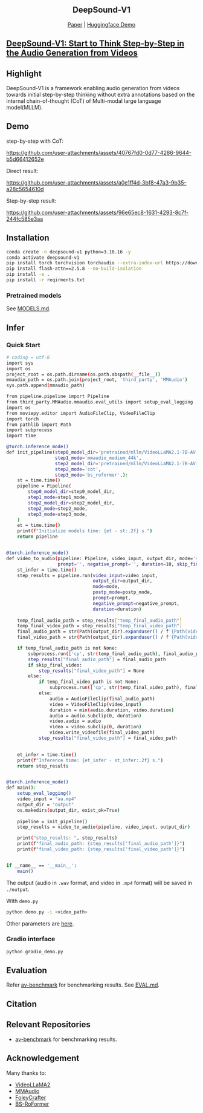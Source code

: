 <!-- # DeepSound-V1
Official code for DeepSound-V1 -->


<div align="center">
<p align="center">
  <h2>DeepSound-V1</h2>
  <a href="https://github.com/lym0302/DeepSound-V1">Paper</a> |  <a href="https://huggingface.co/spaces/lym0302/DeepSound-V1"> Huggingface Demo</a>
</p>
</div>

## [DeepSound-V1: Start to Think Step-by-Step in the Audio Generation from Videos](https://github.com/lym0302/DeepSound-V1)


## Highlight

DeepSound-V1 is a framework enabling audio generation from videos towards initial step-by-step thinking without extra annotations based on the internal chain-of-thought (CoT) of Multi-modal large language model(MLLM).


## Demo
step-by-step with CoT:

https://github.com/user-attachments/assets/40767fd0-0d77-4286-9644-b5d66412652e

Direct result:

https://github.com/user-attachments/assets/a0e1ff4d-3bf8-47a3-9b35-a28c5654610d

Step-by-step result:

https://github.com/user-attachments/assets/96e65ec8-1631-4293-8c7f-244fc585e3aa


## Installation
```bash
conda create -n deepsound-v1 python=3.10.16 -y
conda activate deepsound-v1
pip install torch torchvision torchaudio --extra-index-url https://download.pytorch.org/whl/cu120
pip install flash-attn==2.5.8 --no-build-isolation
pip install -e .
pip install -r reqirments.txt
```

### Pretrained models
See [MODELS.md](docs/MODELS.md).

## Infer

### Quick Start
```bash
# coding = utf-8
import sys
import os
project_root = os.path.dirname(os.path.abspath(__file__))
mmaudio_path = os.path.join(project_root, 'third_party', 'MMAudio')
sys.path.append(mmaudio_path)

from pipeline.pipeline import Pipeline
from third_party.MMAudio.mmaudio.eval_utils import setup_eval_logging
import os
from moviepy.editor import AudioFileClip, VideoFileClip
import torch
from pathlib import Path
import subprocess
import time

@torch.inference_mode()
def init_pipeline(step0_model_dir='pretrained/mllm/VideoLLaMA2.1-7B-AV-CoT',
                  step1_mode='mmaudio_medium_44k',
                  step2_model_dir='pretrained/mllm/VideoLLaMA2.1-7B-AV-CoT',
                  step2_mode='cot',
                  step3_mode='bs_roformer',):
    st = time.time()
    pipeline = Pipeline(
        step0_model_dir=step0_model_dir, 
        step1_mode=step1_mode, 
        step2_model_dir=step2_model_dir,
        step2_mode=step2_mode,
        step3_mode=step3_mode,
    )
    et = time.time()
    print(f"Initialize models time: {et - st:.2f} s.")
    return pipeline


@torch.inference_mode()
def video_to_audio(pipeline: Pipeline, video_input, output_dir, mode='s4', postp_mode='neg', 
                   prompt='', negative_prompt='', duration=10, skip_final_video=False):
    st_infer = time.time()
    step_results = pipeline.run(video_input=video_input, 
                                output_dir=output_dir,
                                mode=mode,
                                postp_mode=postp_mode,
                                prompt=prompt,
                                negative_prompt=negative_prompt,
                                duration=duration)
    
    temp_final_audio_path = step_results["temp_final_audio_path"]
    temp_final_video_path = step_results["temp_final_video_path"]
    final_audio_path = str(Path(output_dir).expanduser() / f'{Path(video_input).expanduser().stem}.wav')
    final_video_path = str(Path(output_dir).expanduser() / f'{Path(video_input).expanduser().stem}.mp4')

    if temp_final_audio_path is not None:
        subprocess.run(['cp', str(temp_final_audio_path), final_audio_path], check=True)
        step_results["final_audio_path"] = final_audio_path
        if skip_final_video:
            step_results["final_video_path"] = None
        else:
            if temp_final_video_path is not None:
                subprocess.run(['cp', str(temp_final_video_path), final_video_path], check=True)
            else:
                audio = AudioFileClip(final_audio_path)
                video = VideoFileClip(video_input)
                duration = min(audio.duration, video.duration)
                audio = audio.subclip(0, duration)
                video.audio = audio
                video = video.subclip(0, duration)
                video.write_videofile(final_video_path)
            step_results["final_video_path"] = final_video_path

    
    et_infer = time.time()
    print(f"Inference time: {et_infer - st_infer:.2f} s.")
    return step_results


@torch.inference_mode()
def main():
    setup_eval_logging()
    video_input = "aa.mp4"
    output_dir = "output"
    os.makedirs(output_dir, exist_ok=True)
    
    pipeline = init_pipeline()
    step_results = video_to_audio(pipeline, video_input, output_dir)

    print("step_results: ", step_results)
    print(f"final_audio_path: {step_results['final_audio_path']}")
    print(f"final_video_path: {step_results['final_video_path']}")


if __name__ == '__main__':
    main()
```

The output (audio in `.wav` format, and video in `.mp4` format) will be saved in `./output`.


With `demo.py`

```bash
python demo.py -i <video_path>
```

Other parameters are [here](https://github.com/lym0302/DeepSound-V1/blob/main/demo.py#L25).




### Gradio interface

```bash
python gradio_demo.py
```



## Evaluation
Refer [av-benchmark](https://github.com/hkchengrex/av-benchmark) for benchmarking results.
See [EVAL.md](docs/EVAL.md).


## Citation

<!-- ```bibtex
@inproceedings{cheng2025taming,
  title={Taming Multimodal Joint Training for High-Quality Video-to-Audio Synthesis},
  author={Cheng, Ho Kei and Ishii, Masato and Hayakawa, Akio and Shibuya, Takashi and Schwing, Alexander and Mitsufuji, Yuki},
  booktitle={CVPR},
  year={2025}
}
``` -->

## Relevant Repositories

- [av-benchmark](https://github.com/hkchengrex/av-benchmark) for benchmarking results.


## Acknowledgement

Many thanks to:
- [VideoLLaMA2](https://github.com/DAMO-NLP-SG/VideoLLaMA2) 
- [MMAudio](https://github.com/hkchengrex/MMAudio) 
- [FoleyCrafter](https://github.com/open-mmlab/FoleyCrafter)
- [BS-RoFormer](https://github.com/ZFTurbo/Music-Source-Separation-Training) 